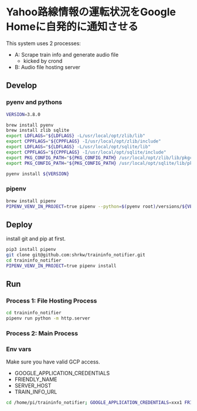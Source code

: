 # Yahoo路線情報の運転状況をGoogle Homeに自発的に通知させる

This system uses 2 processes:

* A: Scrape train info and generate audio file
  * kicked by crond
* B: Audio file hosting server

## Develop

### pyenv and pythons

```bash
VERSION=3.8.0
```


```bash
brew install pyenv
brew install zlib sqlite
export LDFLAGS="${LDFLAGS} -L/usr/local/opt/zlib/lib"
export CPPFLAGS="${CPPFLAGS} -I/usr/local/opt/zlib/include"
export LDFLAGS="${LDFLAGS} -L/usr/local/opt/sqlite/lib"
export CPPFLAGS="${CPPFLAGS} -I/usr/local/opt/sqlite/include"
export PKG_CONFIG_PATH="${PKG_CONFIG_PATH} /usr/local/opt/zlib/lib/pkgconfig"
export PKG_CONFIG_PATH="${PKG_CONFIG_PATH} /usr/local/opt/sqlite/lib/pkgconfig"
```

```bash
pyenv install ${VERSION}
```

### pipenv

```bash
brew install pipenv
PIPENV_VENV_IN_PROJECT=true pipenv --python=$(pyenv root)/versions/${VERSION}/bin/python install
```

## Deploy

install git and pip at first.

```bash
pip3 install pipenv
git clone git@github.com:shrkw/traininfo_notifier.git
cd traininfo_notifier
PIPENV_VENV_IN_PROJECT=true pipenv install
```

## Run

### Process 1: File Hosting Process

```bash
cd traininfo_notifier
pipenv run python -m http.server
```

### Process 2: Main Process

### Env vars

Make sure you have valid GCP access.

* GOOGLE_APPLICATION_CREDENTIALS
* FRIENDLY_NAME
* SERVER_HOST
* TRAIN_INFO_URL

```bash
cd /home/pi/traininfo_notifier; GOOGLE_APPLICATION_CREDENTIALS=xxx1 FRIENDLY_NAME=xxx2 SERVER_HOST=192.168.1.xxx:8000 TRAIN_INFO_URL=https://transit.yahoo.co.jp/traininfo/detail/xxx/ pipenv run python main.py
```
